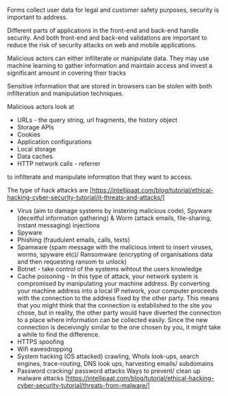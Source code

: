 Forms collect user data for legal and customer safety purposes, security is important to address.

Different parts of applications in the front-end and back-end handle security. And both front-end and back-end validations are important to reduce the risk of security attacks on web and mobile applications.

Malicious actors can either infilterate or manipulate data. They may use machine learning to gather information and maintain access and invest a significant amount in covering their tracks

Sensitive information that are stored in browsers can be stolen with both infilteration and manipulation techniques.

Malicious actors look at
- URLs - the query string, url fragments, the history object
- Storage APIs
- Cookies
- Application configurations
- Local storage
- Data caches
- HTTP network calls - referrer

to infilterate and manipulate information that they want to access.

The type of hack attacks are
[https://intellipaat.com/blog/tutorial/ethical-hacking-cyber-security-tutorial/it-threats-and-attacks/]

- Virus (aim to damage systems by instering malicious code), Spyware (deceitful information gathering) & Worm (attack emails, file-sharing, instant messaging) injections
- Spyware
- Phishing (fraudulent emails, calls, texts)
- Spamware (spam message with the malicious intent to insert viruses, worms, spyware etc)/ Ransomware (encrypting of organisations data and then requesting ransom to unlock)
- Botnet - take control of the systems wihtout the users knowledge
- Cache poisoning - In this type of attack, your network system is compromised by manipulating your machine address. By converting your machine address into a local IP network, your computer proceeds with the connection to the address fixed by the other party.
This means that you might think that the connection is established to the site you chose, but in reality, the other party would have diverted the connection to a place where information can be collected easily. Since the new connection is deceivingly similar to the one chosen by you, it might take a while to find the difference.
- HTTPS spoofing
- Wifi eavesdropping
- System hacking (OS attacked)  crawling, WhoIs look-ups, search engines, trace-routing, DNS look ups, harvesting emails/ subdomains
- Password cracking/ password attacks
Ways to prevent/ clean up malware attacks [https://intellipaat.com/blog/tutorial/ethical-hacking-cyber-security-tutorial/threats-from-malware/]

